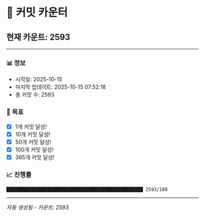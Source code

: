 # 🔢 커밋 카운터

## 현재 카운트: 2593

---

### 📊 정보
- 시작일: 2025-10-15
- 마지막 업데이트: 2025-10-15 07:52:18
- 총 커밋 수: 2593

### 🎯 목표
- [x] 1개 커밋 달성!
- [x] 10개 커밋 달성!
- [x] 50개 커밋 달성!
- [x] 100개 커밋 달성!
- [x] 365개 커밋 달성!

### 📈 진행률
```
██████████████████████████████████████████████████ 2593/100
```

---
*자동 생성됨 - 카운트: 2593*
